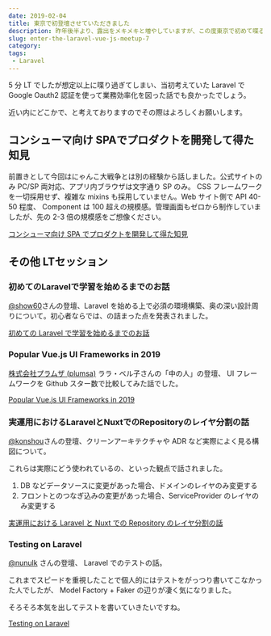 ```yaml
---
date: 2019-02-04
title: 東京で初登壇させていただきました
description: 昨年後半より、露出をメキメキと増やしていますが、この度東京で初めて喋る機会をいただきました。
slug: enter-the-laravel-vue-js-meetup-7
category: 
tags: 
 - Laravel
---
```


5 分 LT でしたが想定以上に喋り過ぎてしまい、当初考えていた Laravel で Google Oauth2 認証を使って業務効率化を図った話でも良かったでしょう。

近い内にどこかで、と考えておりますのでその際はよろしくお願いします。

## コンシューマ向け SPAでプロダクトを開発して得た知見

前置きとして今回はにゃんこ大戦争とは別の経験から話しました。公式サイトのみ PC/SP 両対応、アプリ内ブラウザは文字通り SP のみ。 CSS フレームワークを一切採用せず、複雑な mixins も採用していません。Web サイト側で API 40-50 程度、 Component は 100 超えの規模感。管理画面もゼロから制作していましたが、先の 2-3 倍の規模感をご想像ください。

<a class="link-preview" href="https://slides.com/jiyuujin/20190131">コンシューマ向け SPA でプロダクトを開発して得た知見</a>

## その他 LTセッション

### 初めてのLaravelで学習を始めるまでのお話

[@show60](https://twitter.com/show60)さんの登壇、Laravel を始める上で必須の環境構築、奥の深い設計周りについて。初心者ならでは、の詰まった点を発表されました。

<a class="link-preview" href="https://speakerdeck.com/show60/chu-metefalselaraveldexue-xi-woshi-merumadefalseohua">初めての Laravel で学習を始めるまでのお話</a>

### Popular Vue.js UI Frameworks in 2019

[株式会社プラムザ (plumsa)](https://www.plumsa.co.jp/) ララ・ベル子さんの「中の人」の登壇、 UI フレームワークを Github スター数で比較してみた話でした。

<a class="link-preview" href="https://speakerdeck.com/fromarm4/popular-vue-dot-js-ui-frameworks-in-2019">Popular Vue.js UI Frameworks in 2019</a>

### 実運用におけるLaravelとNuxtでのRepositoryのレイヤ分割の話

[@konshou](https://twitter.com/konshou)さんの登壇、クリーンアーキテクチャや ADR など実際によく見る構図について。

これらは実際にどう使われているの、といった観点で話されました。

1. DB などデータソースに変更があった場合、ドメインのレイヤのみ変更する
2. フロントとのつなぎ込みの変更があった場合、ServiceProvider のレイヤのみ変更する

<a class="link-preview" href="https://speakerdeck.com/konshou/shi-yun-yong-niokerularaveltonuxtdefalserepositoryfalsereiyafen-ge-falsehua">実運用における Laravel と Nuxt での Repository のレイヤ分割の話</a>

### Testing on Laravel

[@nunulk](https://twitter.com/nunulk) さんの登壇、 Laravel でのテストの話。

これまでスピードを重視したことで個人的にはテストをがっつり書いてこなかった人でしたが、 Model Factory + Faker の辺りが凄く気になりました。

そろそろ本気を出してテストを書いていきたいですね。

<a class="link-preview" href="https://speakerdeck.com/nunulk/testing-on-laravel">Testing on Laravel</a>
